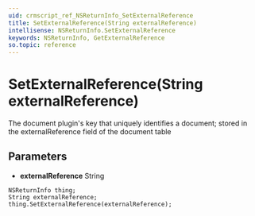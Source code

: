 ```yaml
---
uid: crmscript_ref_NSReturnInfo_SetExternalReference
title: SetExternalReference(String externalReference)
intellisense: NSReturnInfo.SetExternalReference
keywords: NSReturnInfo, GetExternalReference
so.topic: reference
---
```


# SetExternalReference(String externalReference)

The document plugin's key that uniquely identifies a document; stored in the externalReference field of the document table

## Parameters

* **externalReference** String

```crmscript
NSReturnInfo thing;
String externalReference;
thing.SetExternalReference(externalReference);
```

